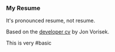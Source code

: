 ### My Resume

It's pronounced resume, not resume.

Based on the [developer cv](https://www.latextemplates.com/template/developer-cv) by Jon Vorisek.

This is very #basic
